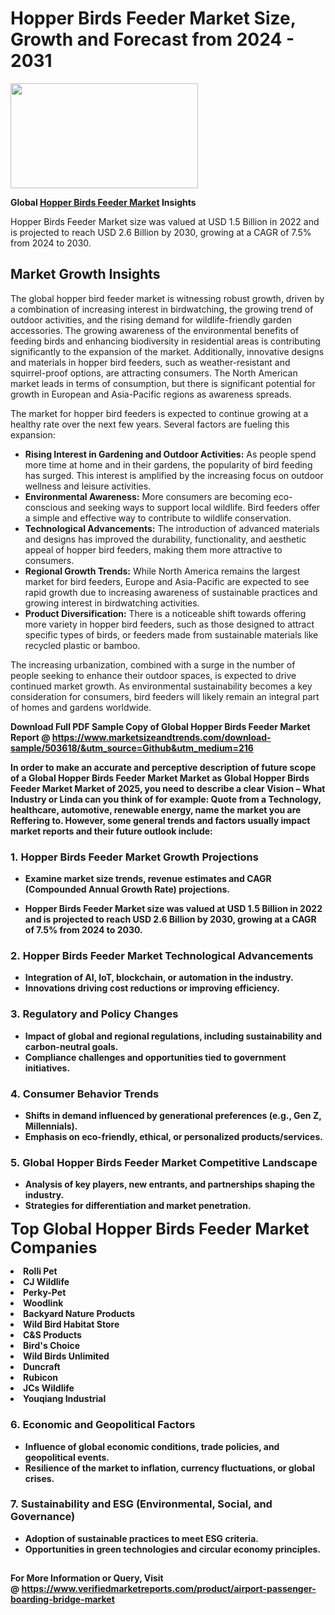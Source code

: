 <H1>Hopper Birds Feeder Market Size, Growth and Forecast from 2024 - 2031</H1><img class="aligncenter size-medium wp-image-584254" src="https://thirdeyenews.in/wp-content/uploads/2024/09/Global-Market-Research-300x168.jpeg" alt="" width="300" height="168" /><p><strong>Global&nbsp;<a href="https://www.marketsizeandtrends.com/download-sample/503618/&amp;utm_source=Github&utm_medium=216">Hopper Birds Feeder Market</a> Insights</strong></p><p>Hopper Birds Feeder Market size was valued at USD 1.5 Billion in 2022 and is projected to reach USD 2.6 Billion by 2030, growing at a CAGR of 7.5% from 2024 to 2030.</p><p><h2>Market Growth Insights</h2> <p>The global hopper bird feeder market is witnessing robust growth, driven by a combination of increasing interest in birdwatching, the growing trend of outdoor activities, and the rising demand for wildlife-friendly garden accessories. The growing awareness of the environmental benefits of feeding birds and enhancing biodiversity in residential areas is contributing significantly to the expansion of the market. Additionally, innovative designs and materials in hopper bird feeders, such as weather-resistant and squirrel-proof options, are attracting consumers. The North American market leads in terms of consumption, but there is significant potential for growth in European and Asia-Pacific regions as awareness spreads.</p> <p><strong></strong></p> <p>The market for hopper bird feeders is expected to continue growing at a healthy rate over the next few years. Several factors are fueling this expansion:</p> <ul> <li><strong>Rising Interest in Gardening and Outdoor Activities:</strong> As people spend more time at home and in their gardens, the popularity of bird feeding has surged. This interest is amplified by the increasing focus on outdoor wellness and leisure activities.</li> <li><strong>Environmental Awareness:</strong> More consumers are becoming eco-conscious and seeking ways to support local wildlife. Bird feeders offer a simple and effective way to contribute to wildlife conservation.</li> <li><strong>Technological Advancements:</strong> The introduction of advanced materials and designs has improved the durability, functionality, and aesthetic appeal of hopper bird feeders, making them more attractive to consumers.</li> <li><strong>Regional Growth Trends:</strong> While North America remains the largest market for bird feeders, Europe and Asia-Pacific are expected to see rapid growth due to increasing awareness of sustainable practices and growing interest in birdwatching activities.</li> <li><strong>Product Diversification:</strong> There is a noticeable shift towards offering more variety in hopper bird feeders, such as those designed to attract specific types of birds, or feeders made from sustainable materials like recycled plastic or bamboo.</li> </ul> <p>The increasing urbanization, combined with a surge in the number of people seeking to enhance their outdoor spaces, is expected to drive continued market growth. As environmental sustainability becomes a key consideration for consumers, bird feeders will likely remain an integral part of homes and gardens worldwide.</p> <p><strong></p><p><span class=""><strong>Download Full PDF Sample Copy of Global Hopper Birds Feeder Market Report</strong> @ <a href="https://www.marketsizeandtrends.com/download-sample/503618/&amp;utm_source=Github&utm_medium=216" target="_blank">https://www.marketsizeandtrends.com/download-sample/503618/&amp;utm_source=Github&utm_medium=216</a></span></p><p>In order to make an accurate and perceptive description of future scope of a Global&nbsp;Hopper Birds Feeder Market Market as Global&nbsp;Hopper Birds Feeder Market Market of 2025, you need to describe a clear Vision &ndash; What Industry or Linda can you think of for example: Quote from a Technology, healthcare, automotive, renewable energy, name the market you are Reffering to. However, some general trends and factors usually impact market reports and their future outlook include:</p><h3>1.&nbsp;<strong>Hopper Birds Feeder Market Growth Projections</strong></h3><ul><li>Examine market size trends, revenue estimates and CAGR (Compounded Annual Growth Rate) projections.</li><li><p>Hopper Birds Feeder Market size was valued at USD 1.5 Billion in 2022 and is projected to reach USD 2.6 Billion by 2030, growing at a CAGR of 7.5% from 2024 to 2030.</p></li></ul><h3>2.&nbsp;<strong>Hopper Birds Feeder Market Technological Advancements</strong></h3><ul><li>Integration of AI, IoT, blockchain, or automation in the industry.</li><li>Innovations driving cost reductions or improving efficiency.</li></ul><h3>3.&nbsp;<strong>Regulatory and Policy Changes</strong></h3><ul><li>Impact of global and regional regulations, including sustainability and carbon-neutral goals.</li><li>Compliance challenges and opportunities tied to government initiatives.</li></ul><h3>4.&nbsp;<strong>Consumer Behavior Trends</strong></h3><ul><li>Shifts in demand influenced by generational preferences (e.g., Gen Z, Millennials).</li><li>Emphasis on eco-friendly, ethical, or personalized products/services.</li></ul><h3>5.&nbsp;<strong>Global Hopper Birds Feeder Market Competitive Landscape</strong></h3><ul><li>Analysis of key players, new entrants, and partnerships shaping the industry.</li><li>Strategies for differentiation and market penetration.</li></ul><p data-pm-slice="1 1 []"><span style="color: inherit; font-family: inherit; font-size: 25px;">Top Global Hopper Birds Feeder Market Companies</span></p><div class="" data-test-id=""><p><li>Rolli Pet</li><li> CJ Wildlife</li><li> Perky-Pet</li><li> Woodlink</li><li> Backyard Nature Products</li><li> Wild Bird Habitat Store</li><li> C&S Products</li><li> Bird's Choice</li><li> Wild Birds Unlimited</li><li> Duncraft</li><li> Rubicon</li><li> JCs Wildlife</li><li> Youqiang Industrial</li></p></div><h3>6.&nbsp;<strong>Economic and Geopolitical Factors</strong></h3><ul><li>Influence of global economic conditions, trade policies, and geopolitical events.</li><li>Resilience of the market to inflation, currency fluctuations, or global crises.</li></ul><h3>7.&nbsp;<strong>Sustainability and ESG (Environmental, Social, and Governance)</strong></h3><ul><li>Adoption of sustainable practices to meet ESG criteria.</li><li>Opportunities in green technologies and circular economy principles.</li></ul><h2><strong style="font-size: 14px;">For More Information or Query, Visit @&nbsp;</strong><a style="background-color: #ffffff; font-size: 14px;" href="https://www.marketsizeandtrends.com/report/hopper-birds-feeder-market/" target="_blank">https://www.verifiedmarketreports.com/product/airport-passenger-boarding-bridge-market</a></h2>
